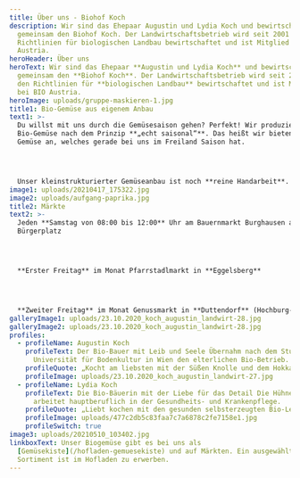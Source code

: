 ```yaml
---
title: Über uns - Biohof Koch
description: Wir sind das Ehepaar Augustin und Lydia Koch und bewirtschaften
  gemeinsam den Biohof Koch. Der Landwirtschaftsbetrieb wird seit 2001 nach den
  Richtlinien für biologischen Landbau bewirtschaftet und ist Mitglied bei BIO
  Austria.
heroHeader: Über uns
heroText: Wir sind das Ehepaar **Augustin und Lydia Koch** und bewirtschaften
  gemeinsam den **Biohof Koch**. Der Landwirtschaftsbetrieb wird seit 2001 nach
  den Richtlinien für **biologischen Landbau** bewirtschaftet und ist Mitglied
  bei BIO Austria.
heroImage: uploads/gruppe-maskieren-1.jpg
title1: Bio-Gemüse aus eigenem Anbau
text1: >-
  Du willst mit uns durch die Gemüsesaison gehen? Perfekt! Wir produzieren das
  Bio-Gemüse nach dem Prinzip **„echt saisonal“**. Das heißt wir bieten nur das
  Gemüse an, welches gerade bei uns im Freiland Saison hat.




  Unser kleinstrukturierter Gemüseanbau ist noch **reine Handarbeit**. Wir setzen, pflegen und ernten per Hand. Unser Biogemüse gibt es bei uns auf Märkten und im **Hofladen** zu erwerben. Mit unserem **abwechselnden Sortiment** möchten wir euch eine genussvolle Abwechslung bieten. Unser Gemüse stammt aus **100% Eigenproduktion**.
image1: uploads/20210417_175322.jpg
image2: uploads/aufgang-paprika.jpg
title2: Märkte
text2: >-
  Jeden **Samstag von 08:00 bis 12:00** Uhr am Bauernmarkt Burghausen am
  Bürgerplatz




  **Erster Freitag** im Monat Pfarrstadlmarkt in **Eggelsberg**




  **Zweiter Freitag** im Monat Genussmarkt in **Duttendorf** (Hochburg-Ach)
galleryImage1: uploads/23.10.2020_koch_augustin_landwirt-28.jpg
galleryImage2: uploads/23.10.2020_koch_augustin_landwirt-28.jpg
profiles:
  - profileName: Augustin Koch
    profileText: Der Bio-Bauer mit Leib und Seele Übernahm nach dem Studium an der
      Universität für Bodenkultur in Wien den elterlichen Bio-Betrieb.
    profileQuote: „Kocht am liebsten mit der Süßen Knolle und dem Hokkaido Kürbissen.“
    profileImage: uploads/23.10.2020_koch_augustin_landwirt-27.jpg
  - profileName: Lydia Koch
    profileText: Die Bio-Bäuerin mit der Liebe für das Detail Die Hühnerflüsterin
      arbeitet hauptberuflich in der Gesundheits- und Krankenpflege.
    profileQuote: „Liebt kochen mit den gesunden selbsterzeugten Bio-Lebensmitteln.“
    profileImage: uploads/477c2db5c83faa7c7a6878c2fe7158e1.jpg
    profileSwitch: true
image3: uploads/20210510_103402.jpg
linkboxText: Unser Biogemüse gibt es bei uns als
  [Gemüsekiste](/hofladen-gemuesekiste) und auf Märkten. Ein ausgewähltes
  Sortiment ist im Hofladen zu erwerben.
---
```

